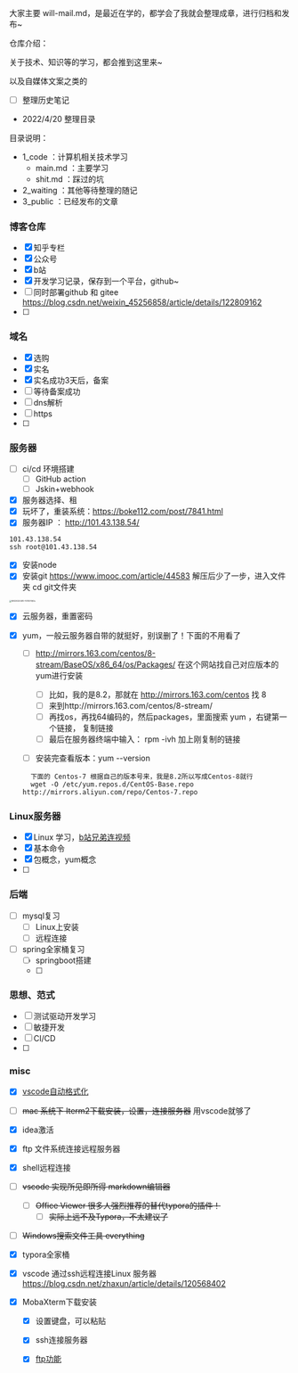 



大家主要 will-mail.md，是最近在学的，都学会了我就会整理成章，进行归档和发布~





仓库介绍：

关于技术、知识等的学习，都会推到这里来~

以及自媒体文案之类的



- [ ] 整理历史笔记



- 2022/4/20 整理目录



目录说明：

- 1_code ：计算机相关技术学习
  - main.md ：主要学习
  - shit.md ：踩过的坑
- 2_waiting ：其他等待整理的随记
- 3_public ：已经发布的文章







### 博客仓库

- [x] 知乎专栏
- [x] 公众号
- [x] b站
- [x] 开发学习记录，保存到一个平台，github~
- [ ] 同时部署github 和 gitee https://blog.csdn.net/weixin_45256858/article/details/122809162
- [ ] 



### 域名

- [x] 选购
- [x] 实名
- [x] 实名成功3天后，备案
- [ ] 等待备案成功
- [ ] dns解析
- [ ] https
- [ ] 



### 服务器

- [ ] ci/cd 环境搭建
  - [ ] GitHub action
  - [ ] Jskin+webhook
- [x] 服务器选择、租
- [x] 玩坏了，重装系统：https://boke112.com/post/7841.html
- [X] 服务器IP ： http://101.43.138.54/

```
101.43.138.54
ssh root@101.43.138.54
```

- [X] 安装node
- [X] 安装git https://www.imooc.com/article/44583  解压后少了一步，进入文件夹 cd git文件夹

<img src="https://gitee.com/vacrain/typora_img/raw/master/assets/imgs/2021/2022-04-11_21-35-10_WX20220410-101307@2x.png" alt="WX20220410-101307@2x" style="zoom:25%;" />

- [X] 云服务器，重置密码
- [X] yum，一般云服务器自带的就挺好，别误删了！下面的不用看了

  - [ ] http://mirrors.163.com/centos/8-stream/BaseOS/x86_64/os/Packages/  在这个网站找自己对应版本的yum进行安装

    - [ ] 比如，我的是8.2，那就在 http://mirrors.163.com/centos 找 8
    - [ ] 来到http://mirrors.163.com/centos/8-stream/
    - [ ] 再找os，再找64编码的，然后packages，里面搜索 yum ，右键第一个链接， 复制链接
    - [ ] 最后在服务器终端中输入： rpm -ivh 加上刚复制的链接
  - [ ] 安装完查看版本：yum --version

  ```
    下面的 Centos-7 根据自己的版本号来，我是8.2所以写成Centos-8就行
    wget -O /etc/yum.repos.d/CentOS-Base.repo http://mirrors.aliyun.com/repo/Centos-7.repo
  ```







### Linux服务器

- [x] Linux 学习，[b站兄弟连视频](https://www.bilibili.com/video/BV1mW411i7Qf?p=105&spm_id_from=333.1007.top_right_bar_window_history.content.click)
- [x] 基本命令
- [x] 包概念，yum概念
- [ ] 





### 后端

- [ ] mysql复习
  - [ ] Linux上安装
  - [ ] 远程连接
  
- [ ] spring全家桶复习
  - [ ] springboot搭建
  - [ ] 
  



### 思想、范式

- [ ] 测试驱动开发学习
- [ ] 敏捷开发
- [ ] CI/CD
- [ ] 





### misc

- [x] [vscode自动格式化](https://baijiahao.baidu.com/s?id=1704599223959464441&wfr=spider&for=pc)
- [ ] ~~mac 系统下 Iterm2下载安装，设置，连接服务器~~ 用vscode就够了
- [x] idea激活
- [x] ftp 文件系统连接远程服务器
- [x] shell远程连接
- [ ] ~~vscode 实现所见即所得 markdown编辑器~~
  - [ ] ~~Office Viewer 很多人强烈推荐的替代typora的插件！~~
    - [ ] ~~实际上远不及Typora，不太建议了~~
- [ ] ~~Windows搜索文件工具 everything~~
- [x] typora全家桶
- [x] vscode 通过ssh远程连接Linux 服务器 https://blog.csdn.net/zhaxun/article/details/120568402
- [x] MobaXterm下载安装

  - [x] 设置键盘，可以粘贴
  - [x] ssh连接服务器
  - [x] [ftp功能](https://cloud.tencent.com/developer/article/1974355) 

